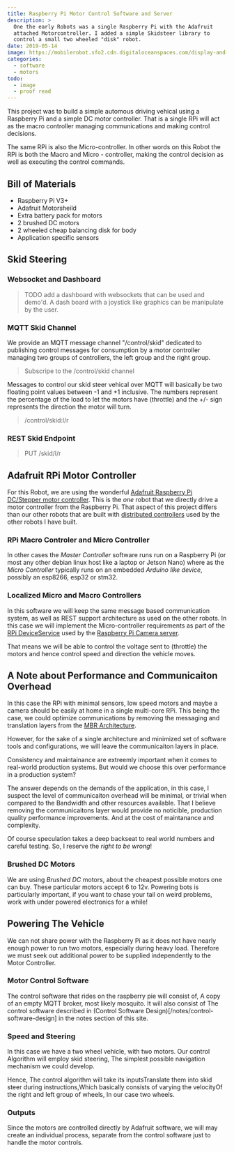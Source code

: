 ```yaml
---
title: Raspberry Pi Motor Control Software and Server
description: >
  One the early Robots was a single Raspberry Pi with the Adafruit
  attached Motorcontroller. I added a simple Skidsteer library to
  control a small two wheeled "disk" robot.
date: 2019-05-14
image: https://mobilerobot.sfo2.cdn.digitaloceanspaces.com/display-and-motors.jpg
categories:
  - software
  - motors
todo: 
  - image
  - proof read
---
```


This project was to build a simple automous driving vehical using a
Raspberry Pi and a simple DC motor controller.  That is a single RPi
will act as the macro controller managing communications and making
control decisions.
<!--more-->

The same RPi is also the Micro-controller.  In other words on this
Robot the RPi is both the Macro and Micro - controller, making the
control decision as well as executing the control commands.

## Bill of Materials

- Raspberry Pi V3+
- Adafruit Motorsheild
- Extra battery pack for motors
- 2 brushed DC motors
- 2 wheeled cheap balancing disk for body 
- Application specific sensors

## Skid Steering

### Websocket and Dashboard

> TODO add a dashboard with websockets that can be used and demo'd.  A
> dash board with a joystick like graphics can be manipulate by the
> user. 

### MQTT Skid Channel

We provide an MQTT message channel "/control/skid" dedicated to
publishing control messages for consumption by a motor controller
managing two groups of controllers, the left group and the right group.

> Subscripe to the /control/skid channel

Messages to control our skid steer vehical over MQTT will basically be
two floating point values between -1 and +1 inclusive.  The numbers
represent the percentage of the load to let the motors have (throttle)
and the +/- sign represents the direction the motor will turn.

> /control/skid:l/r

### REST Skid Endpoint

> PUT /skid/l/r

## Adafruit RPi Motor Controller

For this Robot, we are using the wonderful [Adafruit Raspberry Pi
DC/Stepper motor controller](http://adafruit.com/todo). This is the
_one_ robot that we directly drive a motor controller from the
Raspberry Pi.  That aspect of this project differs than our other
robots that are built with 
[distributed controllers](/notes/distributed-controllers) used by the
other robots I have built.  

### RPi Macro Controler and Micro Controller

In other cases the _Master Controller_ software runs run on a
Raspberry Pi (or most any other debian linux host like a laptop or
Jetson Nano) where as the _Micro Controller_ typically runs on an
embedded _Arduino like device_, possibly an esp8266, esp32 or stm32.

### Localized Micro and Macro Controllers

In this software we will keep the same message based communication
system, as well as REST support architecture as used on the other
robots.  In this case we will implement the Micro-controller
requirements as part of the [RPi DeviceService](/todo) used by the
[Raspberry Pi Camera server](/todo).

That means we will be able to control the voltage sent to (throttle)
the motors and hence control speed and direction the vehicle moves.


## A Note about Performance and Communicaiton Overhead

In this case the RPi with minimal sensors, low speed motors and maybe
a camera should be easily at home in a single multi-core RPi.  This
being the case, we could optimize communications by removing the
messaging and translation layers from the 
[MBR Architecture](/mobile-robot-architecture).  

However, for the sake of a single architecture and minimized set of
software tools and configurations, we will leave the communicaiton
layers in place.

Consistency and maintainance are extreemly important when it comes to
real-world production systems. But would we choose this over
performance in a production system?

The answer depends on the demands of the application, in this case, I
suspect the level of communicaiton overhead will be minimal, or
trivial when compared to the Bandwidth and other resources available.
That I believe removing the communicaitons layer would provide no
noticible, production quality performance improvements.  And at the
cost of maintanance and complexity. 

Of course speculation takes a deep backseat to real world numbers and
careful testing.  So, I reserve the _right to be wrong_!

### Brushed DC Motors

We are using _Brushed DC_ motors, about the cheapest possible motors
one can buy.  These particular motors accept 6 to 12v.  Powering bots
is particularly important, if you want to chase your tail on weird
problems, work with under powered electronics for a while!

## Powering The Vehicle

We can not share power with the Raspberry Pi as it does not have
nearly enough power to run two motors, especially during heavy load.
Therefore we must seek out additional power to be supplied
independently to the Motor Controller.

### Motor Control Software 

The control software that rides on the raspberry pie will consist of,
A copy of an empty MQTT broker, most likely mosquito. It will also
consist of The control software described in (Control Software
Design)[/notes/control-software-design] in the notes section of this
site. 

### Speed and Steering

In this case we have a two wheel vehicle, with two motors. Our control
Algorithm will employ skid steering, The simplest possible navigation
mechanism we could develop.

Hence, The control algorithm will take its inputsTranslate them into
skid steer during instructions,Which basically consists of varying the
velocityOf the right and left group of wheels, In our case two
wheels. 

### Outputs

Since the motors are controlled directly by Adafruit software, we will
may create an individual process, separate from the control software
just to handle the motor controls.
